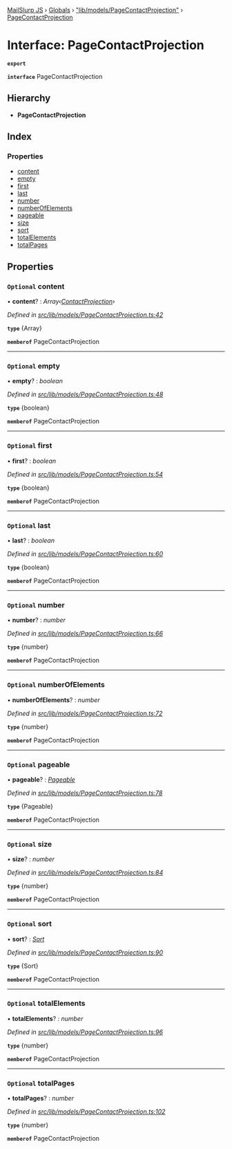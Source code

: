 [MailSlurp JS](../README.md) › [Globals](../globals.md) › ["lib/models/PageContactProjection"](../modules/_lib_models_pagecontactprojection_.md) › [PageContactProjection](_lib_models_pagecontactprojection_.pagecontactprojection.md)

# Interface: PageContactProjection

**`export`** 

**`interface`** PageContactProjection

## Hierarchy

* **PageContactProjection**

## Index

### Properties

* [content](_lib_models_pagecontactprojection_.pagecontactprojection.md#optional-content)
* [empty](_lib_models_pagecontactprojection_.pagecontactprojection.md#optional-empty)
* [first](_lib_models_pagecontactprojection_.pagecontactprojection.md#optional-first)
* [last](_lib_models_pagecontactprojection_.pagecontactprojection.md#optional-last)
* [number](_lib_models_pagecontactprojection_.pagecontactprojection.md#optional-number)
* [numberOfElements](_lib_models_pagecontactprojection_.pagecontactprojection.md#optional-numberofelements)
* [pageable](_lib_models_pagecontactprojection_.pagecontactprojection.md#optional-pageable)
* [size](_lib_models_pagecontactprojection_.pagecontactprojection.md#optional-size)
* [sort](_lib_models_pagecontactprojection_.pagecontactprojection.md#optional-sort)
* [totalElements](_lib_models_pagecontactprojection_.pagecontactprojection.md#optional-totalelements)
* [totalPages](_lib_models_pagecontactprojection_.pagecontactprojection.md#optional-totalpages)

## Properties

### `Optional` content

• **content**? : *Array‹[ContactProjection](_lib_models_contactprojection_.contactprojection.md)›*

*Defined in [src/lib/models/PageContactProjection.ts:42](https://github.com/mailslurp/mailslurp-client-ts-js/blob/fc9510a/src/lib/models/PageContactProjection.ts#L42)*

**`type`** {Array<ContactProjection>}

**`memberof`** PageContactProjection

___

### `Optional` empty

• **empty**? : *boolean*

*Defined in [src/lib/models/PageContactProjection.ts:48](https://github.com/mailslurp/mailslurp-client-ts-js/blob/fc9510a/src/lib/models/PageContactProjection.ts#L48)*

**`type`** {boolean}

**`memberof`** PageContactProjection

___

### `Optional` first

• **first**? : *boolean*

*Defined in [src/lib/models/PageContactProjection.ts:54](https://github.com/mailslurp/mailslurp-client-ts-js/blob/fc9510a/src/lib/models/PageContactProjection.ts#L54)*

**`type`** {boolean}

**`memberof`** PageContactProjection

___

### `Optional` last

• **last**? : *boolean*

*Defined in [src/lib/models/PageContactProjection.ts:60](https://github.com/mailslurp/mailslurp-client-ts-js/blob/fc9510a/src/lib/models/PageContactProjection.ts#L60)*

**`type`** {boolean}

**`memberof`** PageContactProjection

___

### `Optional` number

• **number**? : *number*

*Defined in [src/lib/models/PageContactProjection.ts:66](https://github.com/mailslurp/mailslurp-client-ts-js/blob/fc9510a/src/lib/models/PageContactProjection.ts#L66)*

**`type`** {number}

**`memberof`** PageContactProjection

___

### `Optional` numberOfElements

• **numberOfElements**? : *number*

*Defined in [src/lib/models/PageContactProjection.ts:72](https://github.com/mailslurp/mailslurp-client-ts-js/blob/fc9510a/src/lib/models/PageContactProjection.ts#L72)*

**`type`** {number}

**`memberof`** PageContactProjection

___

### `Optional` pageable

• **pageable**? : *[Pageable](_lib_models_pageable_.pageable.md)*

*Defined in [src/lib/models/PageContactProjection.ts:78](https://github.com/mailslurp/mailslurp-client-ts-js/blob/fc9510a/src/lib/models/PageContactProjection.ts#L78)*

**`type`** {Pageable}

**`memberof`** PageContactProjection

___

### `Optional` size

• **size**? : *number*

*Defined in [src/lib/models/PageContactProjection.ts:84](https://github.com/mailslurp/mailslurp-client-ts-js/blob/fc9510a/src/lib/models/PageContactProjection.ts#L84)*

**`type`** {number}

**`memberof`** PageContactProjection

___

### `Optional` sort

• **sort**? : *[Sort](_lib_models_sort_.sort.md)*

*Defined in [src/lib/models/PageContactProjection.ts:90](https://github.com/mailslurp/mailslurp-client-ts-js/blob/fc9510a/src/lib/models/PageContactProjection.ts#L90)*

**`type`** {Sort}

**`memberof`** PageContactProjection

___

### `Optional` totalElements

• **totalElements**? : *number*

*Defined in [src/lib/models/PageContactProjection.ts:96](https://github.com/mailslurp/mailslurp-client-ts-js/blob/fc9510a/src/lib/models/PageContactProjection.ts#L96)*

**`type`** {number}

**`memberof`** PageContactProjection

___

### `Optional` totalPages

• **totalPages**? : *number*

*Defined in [src/lib/models/PageContactProjection.ts:102](https://github.com/mailslurp/mailslurp-client-ts-js/blob/fc9510a/src/lib/models/PageContactProjection.ts#L102)*

**`type`** {number}

**`memberof`** PageContactProjection
